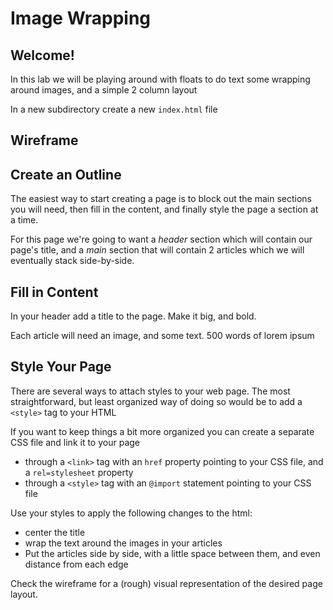 # Image Wrapping

## Welcome!

In this lab we will be playing around with floats to do text some wrapping around images, and a simple 2 column layout

In a new subdirectory create a new `index.html` file

## Wireframe

## Create an Outline

The easiest way to start creating a page is to block out the main sections you will need, then fill in the content, and finally style the page a section at a time.

For this page we're going to want a *header* section which will contain our page's title, and a *main* section that will contain 2 articles which we will eventually stack side-by-side.

## Fill in Content

In your header add a title to the page. Make it big, and bold.

Each article will need an image, and some text. 500 words of lorem ipsum 

## Style Your Page

There are several ways to attach styles to your web page. The most straightforward, but least organized way of doing so would be to add a `<style>` tag to your HTML

If you want to keep things a bit more organized you can create a separate CSS file and link it to your page

* through a `<link>` tag with an `href` property pointing to your CSS file, and a `rel=stylesheet` property
* through a `<style>` tag with an `@import` statement pointing to your CSS file

Use your styles to apply the following changes to the html:

* center the title
* wrap the text around the images in your articles
* Put the articles side by side, with a little space between them, and even distance from each edge

Check the wireframe for a (rough) visual representation of the desired page layout.

